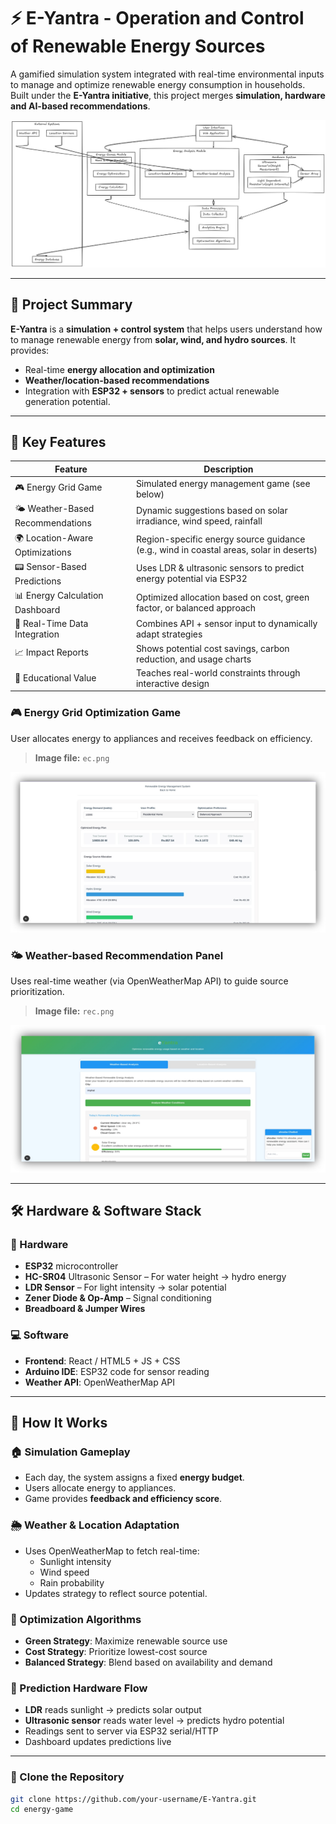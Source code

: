 # ⚡ E-Yantra - Operation and Control of Renewable Energy Sources

A gamified simulation system integrated with real-time environmental inputs to manage and optimize renewable energy consumption in households. Built under the **E-Yantra initiative**, this project merges **simulation, hardware and AI-based recommendations**.

![System Architecture](sys.png)

---

## 🧠 Project Summary

**E-Yantra** is a **simulation + control system** that helps users understand how to manage renewable energy from **solar, wind, and hydro sources**. It provides:
- Real-time **energy allocation and optimization**
- **Weather/location-based recommendations**
- Integration with **ESP32 + sensors** to predict actual renewable generation potential.

---

## 🚀 Key Features

| Feature                            | Description                                                                                 |
|-----------------------------------|---------------------------------------------------------------------------------------------|
| 🎮 Energy Grid Game               | Simulated energy management game (see below)                                                |
| 🌤 Weather-Based Recommendations | Dynamic suggestions based on solar irradiance, wind speed, rainfall                         |
| 🌍 Location-Aware Optimizations   | Region-specific energy source guidance (e.g., wind in coastal areas, solar in deserts)     |
| 📟 Sensor-Based Predictions       | Uses LDR & ultrasonic sensors to predict energy potential via ESP32                         |
| 📊 Energy Calculation Dashboard   | Optimized allocation based on cost, green factor, or balanced approach                     |
| 📡 Real-Time Data Integration     | Combines API + sensor input to dynamically adapt strategies                                 |
| 📈 Impact Reports                 | Shows potential cost savings, carbon reduction, and usage charts                           |
| 🧠 Educational Value              | Teaches real-world constraints through interactive design                                   |

### 🎮 Energy Grid Optimization Game  
User allocates energy to appliances and receives feedback on efficiency.  
> **Image file:** `ec.png`

![Energy Grid Game UI](./e.png)

### 🌤 Weather-based Recommendation Panel  
Uses real-time weather (via OpenWeatherMap API) to guide source prioritization.  
> **Image file:** `rec.png`

![Weather Recommendation UI](./r.png)

---

## 🛠️ Hardware & Software Stack

### 🔌 Hardware
- **ESP32** microcontroller
- **HC-SR04** Ultrasonic Sensor – For water height → hydro energy
- **LDR Sensor** – For light intensity → solar potential
- **Zener Diode & Op-Amp** – Signal conditioning
- **Breadboard & Jumper Wires**

### 💻 Software
- **Frontend**: React / HTML5 + JS + CSS
- **Arduino IDE**: ESP32 code for sensor reading
- **Weather API**: OpenWeatherMap API

---

## 🧪 How It Works

### 🏠 Simulation Gameplay
- Each day, the system assigns a fixed **energy budget**.
- Users allocate energy to appliances.
- Game provides **feedback and efficiency score**.

### 🌦 Weather & Location Adaptation
- Uses OpenWeatherMap to fetch real-time:
  - Sunlight intensity
  - Wind speed
  - Rain probability
- Updates strategy to reflect source potential.

### 🔋 Optimization Algorithms
- **Green Strategy**: Maximize renewable source use
- **Cost Strategy**: Prioritize lowest-cost source
- **Balanced Strategy**: Blend based on availability and demand

### 🧾 Prediction Hardware Flow
- **LDR** reads sunlight → predicts solar output
- **Ultrasonic sensor** reads water level → predicts hydro potential
- Readings sent to server via ESP32 serial/HTTP
- Dashboard updates predictions live

---
### 🧰 Clone the Repository
```bash
git clone https://github.com/your-username/E-Yantra.git
cd energy-game
